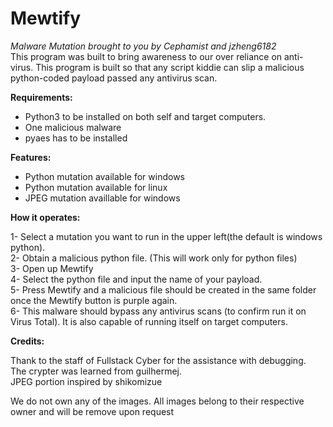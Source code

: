# **Mewtify**
*Malware Mutation brought to you by Cephamist and jzheng6182*  
This program was built to bring awareness to our over reliance on anti-virus. This program is built so that any script kiddie can slip a malicious python-coded payload passed any antivirus scan.  

**Requirements:**  
- Python3 to be installed on both self and target computers.
- One malicious malware  
- pyaes has to be installed 
  
**Features:**  
- Python mutation available for windows  
- Python mutation available for linux  
- JPEG mutation availlable for windows
  
**How it operates:**  
  
1- Select a mutation you want to run in the upper left(the default is windows python).  
2- Obtain a malicious python file. (This will work only for python files)  
3- Open up Mewtify  
4- Select the python file and input the name of your payload.  
5- Press Mewtify and a malicious file should be created in the same folder once the Mewtify button is purple again.  
6- This malware should bypass any antivirus scans (to confirm run it on Virus Total). It is also capable of running itself on target computers.  

**Credits:**  
  
Thank to the staff of Fullstack Cyber for the assistance with debugging.  
The crypter was learned from guilhermej.  
JPEG portion inspired by shikomizue

We do not own any of the images. All images belong to their respective owner and will be remove upon request
